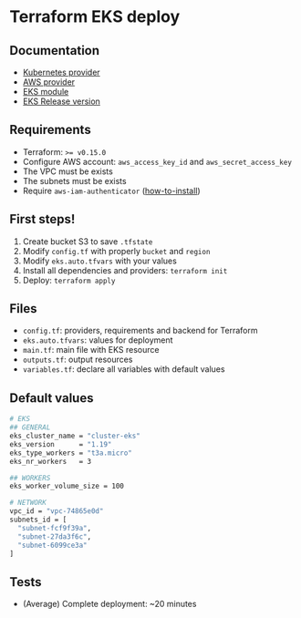 # Terraform EKS deploy

## Documentation

* [Kubernetes provider](https://registry.terraform.io/providers/hashicorp/kubernetes/latest/docs)
* [AWS provider](https://registry.terraform.io/providers/hashicorp/aws/latest/docs)
* [EKS module](https://registry.terraform.io/modules/terraform-aws-modules/eks/aws/latest)
* [EKS Release version](https://docs.aws.amazon.com/eks/latest/userguide/kubernetes-versions.html)

## Requirements

* Terraform: `>= v0.15.0`
* Configure AWS account: `aws_access_key_id` and `aws_secret_access_key`
* The VPC must be exists
* The subnets must be exists
* Require `aws-iam-authenticator` ([how-to-install](https://docs.aws.amazon.com/eks/latest/userguide/install-aws-iam-authenticator.html))

## First steps!

1. Create bucket S3 to save `.tfstate`
2. Modify `config.tf` with properly `bucket` and `region`
3. Modify `eks.auto.tfvars` with your values
4. Install all dependencies and providers: `terraform init`
5. Deploy: `terraform apply`

## Files

* `config.tf`: providers, requirements and backend for Terraform
* `eks.auto.tfvars`: values for deployment
* `main.tf`: main file with EKS resource
* `outputs.tf`: output resources
* `variables.tf`: declare all variables with default values

## Default values

```bash
# EKS
## GENERAL
eks_cluster_name = "cluster-eks"
eks_version      = "1.19"
eks_type_workers = "t3a.micro"
eks_nr_workers   = 3

## WORKERS
eks_worker_volume_size = 100

# NETWORK
vpc_id = "vpc-74865e0d"
subnets_id = [
  "subnet-fcf9f39a",
  "subnet-27da3f6c",
  "subnet-6099ce3a"
]
```

## Tests

* (Average) Complete deployment: ~20 minutes
